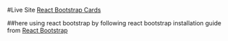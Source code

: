 #Live Site [React Bootstrap Cards](https://react-bootstrap-cards.netlify.app/)

##here using react bootstrap by following react bootstrap installation guide from [React Bootstrap](https://react-bootstrap.github.io/getting-started/introduction/)